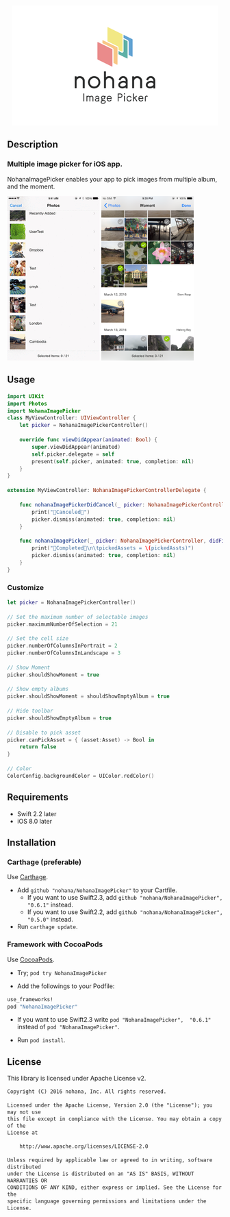 <p align="center"><img src="./Images/logo.png" width="480" height="280" /></p>

## Description

### Multiple image picker for iOS app.

NohanaImagePicker enables your app to pick images from multiple album, and the moment.

<img src="./Images/collection.gif" width="216" /> <img src="./Images/moment.png" width="216" />

## Usage

```swift
import UIKit
import Photos
import NohanaImagePicker
class MyViewController: UIViewController {
    let picker = NohanaImagePickerController()

    override func viewDidAppear(animated: Bool) {
        super.viewDidAppear(animated)
        self.picker.delegate = self
        present(self.picker, animated: true, completion: nil)
    }
}

extension MyViewController: NohanaImagePickerControllerDelegate {

    func nohanaImagePickerDidCancel(_ picker: NohanaImagePickerController) {
        print("🐷Canceled🙅")
        picker.dismiss(animated: true, completion: nil)
    }

    func nohanaImagePicker(_ picker: NohanaImagePickerController, didFinishPickingPhotoKitAssets pickedAssts :[PHAsset]) {
        print("🐷Completed🙆\n\tpickedAssets = \(pickedAssts)")
        picker.dismiss(animated: true, completion: nil)
    }
}
```

### Customize

```swift
let picker = NohanaImagePickerController()

// Set the maximum number of selectable images
picker.maximumNumberOfSelection = 21

// Set the cell size
picker.numberOfColumnsInPortrait = 2
picker.numberOfColumnsInLandscape = 3

// Show Moment
picker.shouldShowMoment = true

// Show empty albums
picker.shouldShowMoment = shouldShowEmptyAlbum = true

// Hide toolbar
picker.shouldShowEmptyAlbum = true

// Disable to pick asset
picker.canPickAsset = { (asset:Asset) -> Bool in
    return false
}

// Color
ColorConfig.backgroundColor = UIColor.redColor()
```

## Requirements

- Swift 2.2 later
- iOS 8.0 later

## Installation

### Carthage (preferable)

Use [Carthage](https://github.com/Carthage/Carthage).

- Add `github "nohana/NohanaImagePicker"` to your Cartfile.
  - If you want to use Swift2.3, add `github "nohana/NohanaImagePicker", "0.6.1"` instead.
  - If you want to use Swift2.2, add `github "nohana/NohanaImagePicker", "0.5.0"` instead.
- Run `carthage update`.

### Framework with CocoaPods

Use [CocoaPods](https://cocoapods.org/).

- Try; ``pod try NohanaImagePicker``

- Add the followings to your Podfile:

```ruby
use_frameworks!
pod "NohanaImagePicker"
```

- If you want to use Swift2.3 write `pod "NohanaImagePicker",  "0.6.1"` instead of `pod "NohanaImagePicker"`.

- Run `pod install`.

## License

This library is licensed under Apache License v2.

```
Copyright (C) 2016 nohana, Inc. All rights reserved.

Licensed under the Apache License, Version 2.0 (the "License"); you may not use
this file except in compliance with the License. You may obtain a copy of the
License at

    http://www.apache.org/licenses/LICENSE-2.0

Unless required by applicable law or agreed to in writing, software distributed
under the License is distributed on an "AS IS" BASIS, WITHOUT WARRANTIES OR
CONDITIONS OF ANY KIND, either express or implied. See the License for the
specific language governing permissions and limitations under the License.
```
